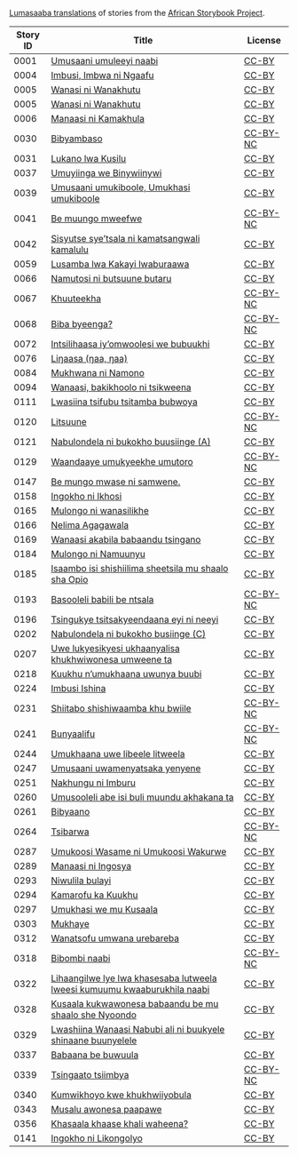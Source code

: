 [Lumasaaba translations](http://my.africanstorybook.org/language/lumasaaba) of stories from the [African Storybook Project](http://my.africanstorybook.org).

Story ID | Title | License
-------- | ----- | -------
0001 | [Umusaani umuleeyi naabi](http://my.africanstorybook.org/stories/umusaani-umuleeyi-naabi) | [CC-BY](https://creativecommons.org/licenses/by/3.0/)
0004 | [Imbusi, Imbwa ni Ngaafu ](http://my.africanstorybook.org/stories/imbusi-imbwa-ni-ngaafu) | [CC-BY](https://creativecommons.org/licenses/by/3.0/)
0005 | [Wanasi ni Wanakhutu](http://my.africanstorybook.org/stories/wanasi-ni-wanakhutu) | [CC-BY](https://creativecommons.org/licenses/by/3.0/)
0005 | [Wanasi ni Wanakhutu](http://my.africanstorybook.org/stories/wanasi-ni-wanakhutu) | [CC-BY](https://creativecommons.org/licenses/by/3.0/)
0006 | [Manaasi ni Kamakhula](http://my.africanstorybook.org/stories/manaasi-ni-kamakhula) | [CC-BY](https://creativecommons.org/licenses/by/3.0/)
0030 | [Bibyambaso](http://my.africanstorybook.org/stories/bibyambaso) | [CC-BY-NC](http://creativecommons.org/licenses/by-nc/3.0/)
0031 | [Lukano lwa Kusilu ](http://my.africanstorybook.org/stories/lukano-lwa-kusilu) | [CC-BY](https://creativecommons.org/licenses/by/3.0/)
0037 | [Umuyiinga we Binywiinywi](http://my.africanstorybook.org/stories/umuyiinga-we-binywiinywi-0) | [CC-BY](https://creativecommons.org/licenses/by/3.0/)
0039 | [Umusaani umukiboole, Umukhasi umukiboole](http://my.africanstorybook.org/stories/umusaani-umukiboole-umukhasi-umukiboole) | [CC-BY](https://creativecommons.org/licenses/by/3.0/)
0041 | [Be muungo mweefwe](http://my.africanstorybook.org/stories/be-muungo-mweefwe) | [CC-BY-NC](http://creativecommons.org/licenses/by-nc/3.0/)
0042 | [Sisyutse sye’tsala ni kamatsangwali kamalulu](http://my.africanstorybook.org/stories/sisyutse-sye’tsala-ni-kamatsangwali-kamalulu) | [CC-BY](https://creativecommons.org/licenses/by/3.0/)
0059 | [Lusamba lwa Kakayi lwaburaawa](http://my.africanstorybook.org/stories/lusamba-lwa-kakayi-lwaburaawa) | [CC-BY](https://creativecommons.org/licenses/by/3.0/)
0066 | [Namutosi ni butsuune butaru](http://my.africanstorybook.org/stories/namutosi-ni-butsuune-butaru) | [CC-BY](https://creativecommons.org/licenses/by/3.0/)
0067 | [Khuuteekha](http://my.africanstorybook.org/stories/khuuteekha-0) | [CC-BY-NC](http://creativecommons.org/licenses/by-nc/3.0/)
0068 | [Biba byeenga?](http://my.africanstorybook.org/stories/biba-byeenga) | [CC-BY-NC](http://creativecommons.org/licenses/by-nc/3.0/)
0072 | [Intsilihaasa iy’omwoolesi we bubuukhi](http://my.africanstorybook.org/stories/intsilihaasa-iy’omwoolesi-we-bubuukhi) | [CC-BY](https://creativecommons.org/licenses/by/3.0/)
0076 | [Liŋaasa (ŋaa, ŋaa)](http://my.africanstorybook.org/stories/liŋaasa-ŋaa-ŋaa) | [CC-BY](https://creativecommons.org/licenses/by/3.0/)
0084 | [Mukhwana ni Namono](http://my.africanstorybook.org/stories/mukhwana-ni-namono) | [CC-BY](https://creativecommons.org/licenses/by/3.0/)
0094 | [Wanaasi, bakikhoolo ni tsikweena](http://my.africanstorybook.org/stories/wanaasi-bakikhoolo-ni-tsikweena) | [CC-BY](https://creativecommons.org/licenses/by/3.0/)
0111 | [Lwasiina tsifubu tsitamba bubwoya](http://my.africanstorybook.org/stories/lwasiina-tsifubu-tsitamba-bubwoya) | [CC-BY](https://creativecommons.org/licenses/by/3.0/)
0120 | [Litsuune](http://my.africanstorybook.org/stories/litsuune) | [CC-BY-NC](http://creativecommons.org/licenses/by-nc/3.0/)
0121 | [Nabulondela ni bukokho buusiinge (A)](http://my.africanstorybook.org/stories/nabulondela-ni-bukokho-buusiinge) | [CC-BY](https://creativecommons.org/licenses/by/3.0/)
0129 | [Waandaaye umukyeekhe umutoro](http://my.africanstorybook.org/stories/waandaaye-umukyeekhe-umutoro) | [CC-BY-NC](http://creativecommons.org/licenses/by-nc/3.0/)
0147 | [Be mungo mwase ni samwene.](http://my.africanstorybook.org/stories/be-mungo-mwase-ni-samwene) | [CC-BY](https://creativecommons.org/licenses/by/3.0/)
0158 | [Ingokho ni Ikhosi](http://my.africanstorybook.org/stories/ingokho-ni-ikhosi) | [CC-BY](https://creativecommons.org/licenses/by/3.0/)
0165 | [Mulongo ni wanasilikhe ](http://my.africanstorybook.org/stories/mulongo-ni-wanasilikhe) | [CC-BY](https://creativecommons.org/licenses/by/3.0/)
0166 | [Nelima Agagawala](http://my.africanstorybook.org/stories/nelima-agagawala) | [CC-BY](https://creativecommons.org/licenses/by/3.0/)
0169 | [Wanaasi akabila babaandu tsingano](http://my.africanstorybook.org/stories/wanaasi-akabila-babaandu-tsingano) | [CC-BY](https://creativecommons.org/licenses/by/3.0/)
0184 | [Mulongo ni Namuunyu](http://my.africanstorybook.org/stories/mulongo-ni-namuunyu) | [CC-BY](https://creativecommons.org/licenses/by/3.0/)
0185 | [Isaambo isi shishiilima sheetsila mu shaalo sha Opio](http://my.africanstorybook.org/stories/isaambo-isi-shishiilima-sheetsila-mu-shaalo-sha-opio) | [CC-BY](https://creativecommons.org/licenses/by/3.0/)
0193 | [Basooleli babili be ntsala](http://my.africanstorybook.org/stories/basooleli-babili-be-ntsala) | [CC-BY-NC](http://creativecommons.org/licenses/by-nc/3.0/)
0196 | [Tsingukye tsitsakyeendaana eyi ni neeyi](http://my.africanstorybook.org/stories/tsingukye-tsitsakyeendaana-eyi-ni-neeyi) | [CC-BY](https://creativecommons.org/licenses/by/3.0/)
0202 | [Nabulondela ni bukokho busiinge (C)](http://my.africanstorybook.org/stories/nabulondela-ni-bukokho-busiinge-c) | [CC-BY](https://creativecommons.org/licenses/by/3.0/)
0207 | [Uwe lukyesikyesi ukhaanyalisa khukhwiwonesa umweene ta](http://my.africanstorybook.org/stories/uwe-lukyesikyesi-ukhaanyalisa-khukhwiwonesa-umweene-ta) | [CC-BY](https://creativecommons.org/licenses/by/3.0/)
0218 | [Kuukhu n’umukhaana uwunya buubi](http://my.africanstorybook.org/stories/kuukhu-n’umukhaana-uwunya-buubi) | [CC-BY](https://creativecommons.org/licenses/by/3.0/)
0224 | [Imbusi Ishina](http://my.africanstorybook.org/stories/imbusi-ishina) | [CC-BY](https://creativecommons.org/licenses/by/3.0/)
0231 | [Shiitabo shishiwaamba khu bwiile](http://my.africanstorybook.org/stories/shiitabo-shishiwaamba-khu-bwiile) | [CC-BY-NC](http://creativecommons.org/licenses/by-nc/3.0/)
0241 | [Bunyaalifu](http://my.africanstorybook.org/stories/bunyaalifu-0) | [CC-BY-NC](http://creativecommons.org/licenses/by-nc/3.0/)
0244 | [Umukhaana uwe libeele litweela](http://my.africanstorybook.org/stories/umukhaana-uwe-libeele-litweela) | [CC-BY](https://creativecommons.org/licenses/by/3.0/)
0247 | [Umusaani uwamenyatsaka yenyene](http://my.africanstorybook.org/stories/umusaani-uwamenyatsaka-yenyene) | [CC-BY](https://creativecommons.org/licenses/by/3.0/)
0251 | [Nakhungu ni Imburu](http://my.africanstorybook.org/stories/nakhungu-ni-imburu) | [CC-BY](https://creativecommons.org/licenses/by/3.0/)
0260 | [Umusooleli abe isi buli muundu akhakana ta](http://my.africanstorybook.org/stories/umusooleli-abe-isi-buli-muundu-akhakana-ta) | [CC-BY](https://creativecommons.org/licenses/by/4.0/)
0261 | [Bibyaano](http://my.africanstorybook.org/stories/bibyaano-0) | [CC-BY](https://creativecommons.org/licenses/by/3.0/)
0264 | [Tsibarwa](http://my.africanstorybook.org/stories/tsibarwa) | [CC-BY-NC](http://creativecommons.org/licenses/by-nc/3.0/)
0287 | [Umukoosi Wasame ni Umukoosi Wakurwe](http://my.africanstorybook.org/stories/umukoosi-wasame-ni-umukoosi-wakurwe) | [CC-BY](https://creativecommons.org/licenses/by/3.0/)
0289 | [Manaasi ni Ingosya](http://my.africanstorybook.org/stories/manaasi-ni-ingosya) | [CC-BY](https://creativecommons.org/licenses/by/3.0/)
0293 | [Niwulila bulayi](http://my.africanstorybook.org/stories/niwulila-bulayi) | [CC-BY](https://creativecommons.org/licenses/by/3.0/)
0294 | [Kamarofu ka Kuukhu](http://my.africanstorybook.org/stories/kamarofu-ka-kuukhu-0) | [CC-BY](https://creativecommons.org/licenses/by/3.0/)
0297 | [Umukhasi we mu Kusaala](http://my.africanstorybook.org/stories/umukhasi-we-mu-kusaala) | [CC-BY](https://creativecommons.org/licenses/by/3.0/)
0303 | [Mukhaye](http://my.africanstorybook.org/stories/mukhaye) | [CC-BY](https://creativecommons.org/licenses/by/3.0/)
0312 | [Wanatsofu umwana urebareba](http://my.africanstorybook.org/stories/wanatsofu-umwana-urebareba) | [CC-BY](https://creativecommons.org/licenses/by/3.0/)
0318 | [Bibombi naabi](http://my.africanstorybook.org/stories/bibombi-naabi) | [CC-BY-NC](http://creativecommons.org/licenses/by-nc/3.0/)
0322 | [Lihaangilwe lye lwa khasesaba lutweela lweesi kumuumu kwaaburukhila naabi](http://my.africanstorybook.org/stories/lihaangilwe-lye-lwa-khasesaba-lutweela-lweesi-kumuumu-kwaaburukhila-naabi) | [CC-BY](https://creativecommons.org/licenses/by/3.0/)
0328 | [Kusaala kukwawonesa babaandu be mu shaalo she Nyoondo](http://my.africanstorybook.org/stories/kusaala-kukwawonesa-babaandu-be-mu-shaalo-she-nyoondo) | [CC-BY](https://creativecommons.org/licenses/by/3.0/)
0329 | [Lwashiina Wanaasi Nabubi ali ni buukyele shinaane buunyelele](http://my.africanstorybook.org/stories/lwashiina-wanaasi-nabubi-ali-ni-buukyele-shinaane-buunyelele) | [CC-BY](https://creativecommons.org/licenses/by/3.0/)
0337 | [Babaana be buwuula](http://my.africanstorybook.org/stories/babaana-be-buwuula) | [CC-BY](https://creativecommons.org/licenses/by/3.0/)
0339 | [Tsingaato tsiimbya](http://my.africanstorybook.org/stories/tsingaato-tsiimbya) | [CC-BY-NC](http://creativecommons.org/licenses/by-nc/3.0/)
0340 | [Kumwikhoyo kwe khukhwiiyobula](http://my.africanstorybook.org/stories/kumwikhoyo-kwe-khukhwiiyobula) | [CC-BY](https://creativecommons.org/licenses/by/3.0/)
0343 | [Musalu awonesa paapawe](http://my.africanstorybook.org/stories/musalu-awonesa-paapawe) | [CC-BY](https://creativecommons.org/licenses/by/3.0/)
0356 | [Khasaala khaase khali waheena? ](http://my.africanstorybook.org/stories/khasaala-khaase-khali-waheena) | [CC-BY](https://creativecommons.org/licenses/by/3.0/)
0141 | [Ingokho ni Likongolyo](http://my.africanstorybook.org/stories/ingokho-ni-likongolyo) | [CC-BY](https://creativecommons.org/licenses/by/3.0/)
